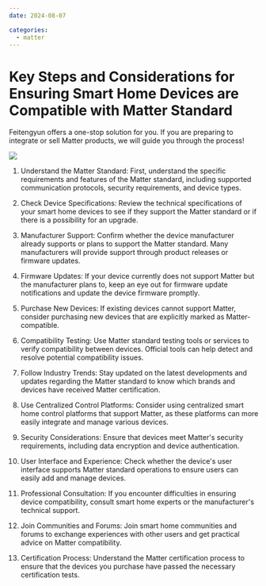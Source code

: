 ```yaml
---
date: 2024-08-07

categories:
  - matter
---
```



# Key Steps and Considerations for Ensuring Smart Home Devices are Compatible with Matter Standard

<!-- Matter smart sockets, Matter smart products, Matter products, how to sell Matter products, module manufacturers -->

Feitengyun offers a one-stop solution for you. If you are preparing to integrate or sell Matter products, we will guide you through the process!

<!-- more -->
![](/assets/images/Matter0004.jpg)

1. Understand the Matter Standard:
   First, understand the specific requirements and features of the Matter standard, including supported communication protocols, security requirements, and device types.

2. Check Device Specifications:
   Review the technical specifications of your smart home devices to see if they support the Matter standard or if there is a possibility for an upgrade.

3. Manufacturer Support:
   Confirm whether the device manufacturer already supports or plans to support the Matter standard. Many manufacturers will provide support through product releases or firmware updates.

4. Firmware Updates:
   If your device currently does not support Matter but the manufacturer plans to, keep an eye out for firmware update notifications and update the device firmware promptly.

5. Purchase New Devices:
   If existing devices cannot support Matter, consider purchasing new devices that are explicitly marked as Matter-compatible.

6. Compatibility Testing:
   Use Matter standard testing tools or services to verify compatibility between devices. Official tools can help detect and resolve potential compatibility issues.

7. Follow Industry Trends:
   Stay updated on the latest developments and updates regarding the Matter standard to know which brands and devices have received Matter certification.

8. Use Centralized Control Platforms:
   Consider using centralized smart home control platforms that support Matter, as these platforms can more easily integrate and manage various devices.

9. Security Considerations:
   Ensure that devices meet Matter's security requirements, including data encryption and device authentication.

10. User Interface and Experience:
    Check whether the device's user interface supports Matter standard operations to ensure users can easily add and manage devices.

11. Professional Consultation:
    If you encounter difficulties in ensuring device compatibility, consult smart home experts or the manufacturer's technical support.

12. Join Communities and Forums:
    Join smart home communities and forums to exchange experiences with other users and get practical advice on Matter compatibility.

13. Certification Process:
    Understand the Matter certification process to ensure that the devices you purchase have passed the necessary certification tests.

